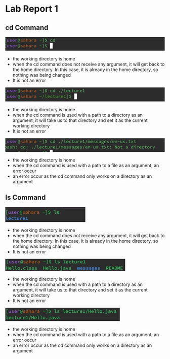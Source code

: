 # Lab Report 1
## cd Command
![Image](cd1.png)
* the working directory is home
* when the cd command does not receive any argument, it will get back to the home directory. In this case, it is already in the home directory, so nothing was being changed
* It is not an error

![Image](cd2.png)
* the working directory is home
* when the cd command is used with a path to a directory as an argument, it will take us to that directory and set it as the current working directory
* It is not an error

![Image](cd3.png)
* the working directory is home
* when the cd command is used with a path to a file as an argument, an error occur
* an error occur as the cd command only works on a directory as an argument

## ls Command
![Image](ls1.jpg)
* the working directory is home
* when the cd command does not receive any argument, it will get back to the home directory. In this case, it is already in the home directory, so nothing was being changed
* It is not an error

![Image](ls2.jpg)
* the working directory is home
* when the cd command is used with a path to a directory as an argument, it will take us to that directory and set it as the current working directory
* It is not an error

![Image](ls3.jpg)
* the working directory is home
* when the cd command is used with a path to a file as an argument, an error occur
* an error occur as the cd command only works on a directory as an argument
